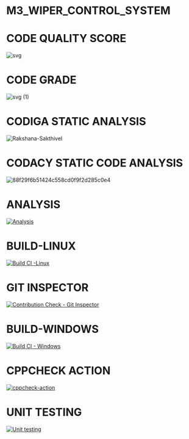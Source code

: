 # M3_WIPER_CONTROL_SYSTEM 
# CODE QUALITY SCORE
![svg](https://user-images.githubusercontent.com/101009876/168315806-dc461dfd-b35b-47e3-b7ab-e10a87e15fa3.svg) 
# CODE GRADE 
![svg (1)](https://user-images.githubusercontent.com/101009876/168315915-2b96e5f7-14fb-4e0d-abd8-ef7e952e0a82.svg) 
# CODIGA STATIC ANALYSIS 
![Rakshana-Sakthivel](https://user-images.githubusercontent.com/101009876/168427108-3f523176-8d03-40f8-b9fc-d4841760a53f.svg)

# CODACY STATIC CODE ANALYSIS 
![88f29f6b51424c558cd0f9f2d285c0e4](https://user-images.githubusercontent.com/101009876/168415458-35ed8332-b982-44fe-b5b0-a1bfda7ffe71.svg)
# ANALYSIS
[![Analysis](https://github.com/Rakshana-Sakthivel/M3_Wiper_Control_System-/actions/workflows/Analysis.yml/badge.svg)](https://github.com/Rakshana-Sakthivel/M3_Wiper_Control_System-/actions/workflows/Analysis.yml)
# BUILD-LINUX
[![Build CI -Linux](https://github.com/Rakshana-Sakthivel/M3_Wiper_Control_System-/actions/workflows/Build_Linux.yml/badge.svg)](https://github.com/Rakshana-Sakthivel/M3_Wiper_Control_System-/actions/workflows/Build_Linux.yml)
# GIT INSPECTOR
[![Contribution Check - Git Inspector](https://github.com/Rakshana-Sakthivel/M3_Wiper_Control_System-/actions/workflows/Git_inspector.yml/badge.svg)](https://github.com/Rakshana-Sakthivel/M3_Wiper_Control_System-/actions/workflows/Git_inspector.yml)
# BUILD-WINDOWS 
[![Build CI - Windows](https://github.com/Rakshana-Sakthivel/M3_Wiper_Control_System-/actions/workflows/Build_Windows.yml/badge.svg)](https://github.com/Rakshana-Sakthivel/M3_Wiper_Control_System-/actions/workflows/Build_Windows.yml)
# CPPCHECK ACTION 
[![cppcheck-action](https://github.com/Rakshana-Sakthivel/M3_Wiper_Control_System-/actions/workflows/cppcheck.yml/badge.svg)](https://github.com/Rakshana-Sakthivel/M3_Wiper_Control_System-/actions/workflows/cppcheck.yml)
# UNIT TESTING 
[![Unit testing](https://github.com/Rakshana-Sakthivel/M3_Wiper_Control_System-/actions/workflows/Unit_Testing.yml/badge.svg)](https://github.com/Rakshana-Sakthivel/M3_Wiper_Control_System-/actions/workflows/Unit_Testing.yml)


